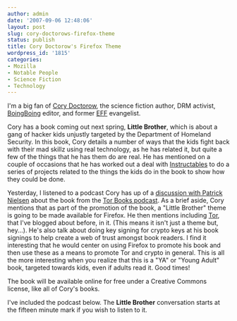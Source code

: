 ```yaml
---
author: admin
date: '2007-09-06 12:48:06'
layout: post
slug: cory-doctorows-firefox-theme
status: publish
title: Cory Doctorow's Firefox Theme
wordpress_id: '1815'
categories:
- Mozilla
- Notable People
- Science Fiction
- Technology
---
```

I'm a big fan of <a href="http://www.craphound.com">Cory Doctorow</a>, the science fiction author, DRM activist, <a href="http://www.boingboing.net">BoingBoing</a> editor, and former <a href="http://www.eff.org">EFF</a> evangelist.

Cory has a book coming out next spring, <strong>Little Brother</strong>, which is about a gang of hacker kids unjustly targeted by the Department of Homeland Security. In this book, Cory details a number of ways that the kids fight back with their mad skillz using real technology, as he has related it, but quite a few of the things that he has them do are real. He has mentioned on a couple of occasions that he has worked out a deal with <a href="http://www.instructables.com/">Instructables</a> to do a series of projects related to the things the kids do in the book to show how they could be done.

Yesterday, I listened to a podcast Cory has up of a <a href="http://craphound.com/?p=1888">discussion with Patrick Nielsen</a> about the book from the <a href="http://www.tor-forge.com/podcasts">Tor Books podcast</a>. As a brief aside, Cory mentions that as part of the promotion of the book, a "Little Brother" theme is going to be made available for Firefox. He then mentions including <a href="http://tor.eff.org">Tor</a>, that I've blogged about before, in it. (This means it isn't just a theme but, hey...). He's also talk about doing key signing for crypto keys at his book signings to help create a web of trust amongst book readers. I find it interesting that he would center on using Firefox to promote his book and then use these as a means to promote Tor and crypto in general. This is all the more interesting when you realize that this is a "YA" or "Young Adult" book, targeted towards kids, even if adults read it. Good times!

The book will be available online for free under a Creative Commons license, like all of Cory's books.

I've included the podcast below. The <strong>Little Brother</strong> conversation starts at the fifteen minute mark if you wish to listen to it.
